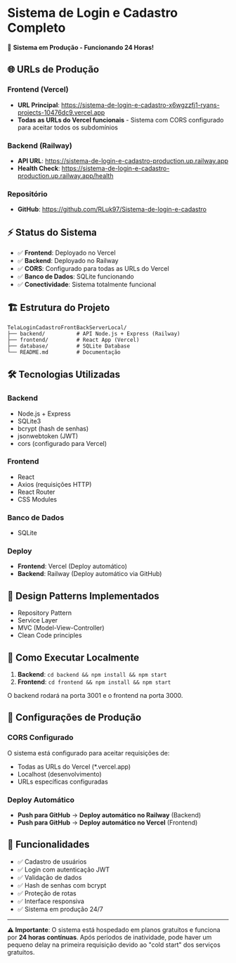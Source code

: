 # Sistema de Login e Cadastro Completo

🚀 **Sistema em Produção - Funcionando 24 Horas!**

## 🌐 URLs de Produção

### Frontend (Vercel)
- **URL Principal**: https://sistema-de-login-e-cadastro-x6wgzzfj1-ryans-projects-10476dc9.vercel.app
- **Todas as URLs do Vercel funcionais** - Sistema com CORS configurado para aceitar todos os subdomínios

### Backend (Railway)
- **API URL**: https://sistema-de-login-e-cadastro-production.up.railway.app
- **Health Check**: https://sistema-de-login-e-cadastro-production.up.railway.app/health

### Repositório
- **GitHub**: https://github.com/RLuk97/Sistema-de-login-e-cadastro

## ⚡ Status do Sistema
- ✅ **Frontend**: Deployado no Vercel
- ✅ **Backend**: Deployado no Railway
- ✅ **CORS**: Configurado para todas as URLs do Vercel
- ✅ **Banco de Dados**: SQLite funcionando
- ✅ **Conectividade**: Sistema totalmente funcional

## 🏗️ Estrutura do Projeto

```
TelaLoginCadastroFrontBackServerLocal/
├── backend/          # API Node.js + Express (Railway)
├── frontend/         # React App (Vercel)
├── database/         # SQLite Database
└── README.md         # Documentação
```

## 🛠️ Tecnologias Utilizadas

### Backend
- Node.js + Express
- SQLite3
- bcrypt (hash de senhas)
- jsonwebtoken (JWT)
- cors (configurado para Vercel)

### Frontend
- React
- Axios (requisições HTTP)
- React Router
- CSS Modules

### Banco de Dados
- SQLite

### Deploy
- **Frontend**: Vercel (Deploy automático)
- **Backend**: Railway (Deploy automático via GitHub)

## 🎯 Design Patterns Implementados
- Repository Pattern
- Service Layer
- MVC (Model-View-Controller)
- Clean Code principles

## 🚀 Como Executar Localmente

1. **Backend**: `cd backend && npm install && npm start`
2. **Frontend**: `cd frontend && npm install && npm start`

O backend rodará na porta 3001 e o frontend na porta 3000.

## 🔧 Configurações de Produção

### CORS Configurado
O sistema está configurado para aceitar requisições de:
- Todas as URLs do Vercel (*.vercel.app)
- Localhost (desenvolvimento)
- URLs específicas configuradas

### Deploy Automático
- **Push para GitHub** → **Deploy automático no Railway** (Backend)
- **Push para GitHub** → **Deploy automático no Vercel** (Frontend)

## 📝 Funcionalidades
- ✅ Cadastro de usuários
- ✅ Login com autenticação JWT
- ✅ Validação de dados
- ✅ Hash de senhas com bcrypt
- ✅ Proteção de rotas
- ✅ Interface responsiva
- ✅ Sistema em produção 24/7

---

**⚠️ Importante**: O sistema está hospedado em planos gratuitos e funciona por **24 horas contínuas**. Após períodos de inatividade, pode haver um pequeno delay na primeira requisição devido ao "cold start" dos serviços gratuitos.